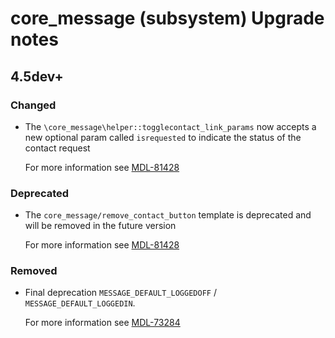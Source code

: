 # core_message (subsystem) Upgrade notes

## 4.5dev+

### Changed

- The `\core_message\helper::togglecontact_link_params` now accepts a new optional param called `isrequested` to indicate the status of the contact request

  For more information see [MDL-81428](https://tracker.moodle.org/browse/MDL-81428)

### Deprecated

- The `core_message/remove_contact_button` template is deprecated and will be removed in the future version

  For more information see [MDL-81428](https://tracker.moodle.org/browse/MDL-81428)

### Removed

- Final deprecation `MESSAGE_DEFAULT_LOGGEDOFF` / `MESSAGE_DEFAULT_LOGGEDIN`.

  For more information see [MDL-73284](https://tracker.moodle.org/browse/MDL-73284)
